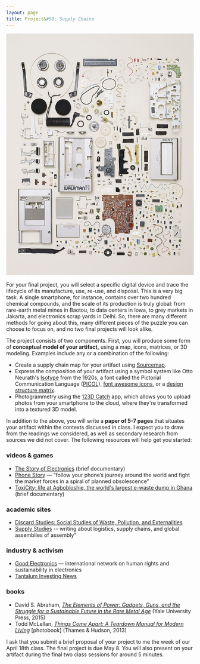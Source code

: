 ```yaml
---
layout: page
title: Project&#58; Supply Chains
---
```


![Todd McLellan, "Disassembled Walkman"](assets/images/mclellan_thingscomeapart.jpg)

For your final project, you will select a specific digital device and trace the lifecycle of its manufacture, use, re-use, and disposal.  This is a very big task.  A single smartphone, for instance, contains over two hundred chemical compounds, and the scale of its production is truly global: from rare-earth metal mines in Baotou, to data centers in Iowa, to grey markets in Jakarta, and electronics scrap yards in Delhi.  So, there are many different methods for going about this, many different pieces of the puzzle you can choose to focus on, and no two final projects will look alike. 

The project consists of two components.  First, you will produce some form of **conceptual model of your artifact,** using a map, icons, matrices, or 3D modeling.  Examples include any or a combination of the following:

- Create a supply chain map for your artifact using [Sourcemap](http://www.sourcemap.com/).
- Express the composition of your artifact using a symbol system like Otto Neurath's [Isotype](http://www.gerdarntz.org/isotype) from the 1920s, a font called the Pictorial Communication Language ([PICOL](http://picol.org/picol_icon_font)), [font awesome icons](http://fontawesome.io/icons/), or a [design structure matrix](https://mitpress.mit.edu/books/design-structure-matrix-methods-and-applications).
- Photogrammetry using the [123D Catch](http://www.123dapp.com/catch) app, which allows you to upload photos from your smartphone to the cloud, where they're transformed into a textured 3D model.

In addition to the above, you will write a **paper of 5-7 pages** that situates your artifact within the contexts discussed in class.  I expect you to draw from the readings we considered, as well as secondary research from sources we did not cover.  The following resources will help get you started:

### videos & games

- [The Story of Electronics](http://storyofstuff.org/movies/story-of-electronics/) (brief documentary)
- [Phone Story](http://www.phonestory.org/) — “follow your phone’s journey around the world and fight the market forces in a spiral of planned obsolescence”
- [ToxiCity: life at Agbobloshie, the world's largest e-waste dump in Ghana](https://www.youtube.com/watch?v=mleQVO1Vd1I) (brief documentary)

### academic sites

- [Discard Studies: Social Studies of Waste, Pollution, and Externalities](https://discardstudies.com/)
- [Supply Studies](https://supplystudies.com/) -- writing about logistics, supply chains, and global assemblies of assembly"

### industry & activism

- [Good Electronics](https://goodelectronics.org/) — international network on human rights and sustainability in electronics
- [Tantalum Investing News](http://investingnews.com/category/daily/resource-investing/critical-metals-investing/tantalum-investing/)

### books

- David S. Abraham, [*The Elements of Power: Gadgets, Guns, and the Struggle for a Sustainable Future in the Rare Metal Age*](http://yalebooks.com/book/9780300196795/elements-power) (Yale University Press, 2015)
- Todd McLellan, [*Things Come Apart: A Teardown Manual for Modern Living*](http://www.toddmclellan.com/thingscomeapar) [photobook] (Thames & Hudson, 2013)

I ask that you submit a brief proposal of your project to me the week of our April 18th class.  The final project is due May 8.  You will also present on your artifact during the final two class sessions for around 5 minutes.